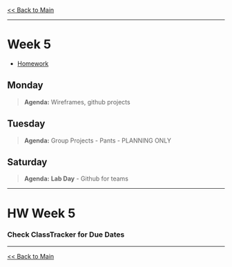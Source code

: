 [<< Back to Main](../README.md)

---
# Week 5
- [Homework](#hw-week-5)

## Monday
> **Agenda:** Wireframes, github projects

## Tuesday
> **Agenda:** Group Projects - Pants - PLANNING ONLY

## Saturday
> **Agenda:** **Lab Day** - Github for teams
---
# HW Week 5
### Check ClassTracker for Due Dates

<!-- - Group: Project Planning -->

---
[<< Back to Main](../README.md)